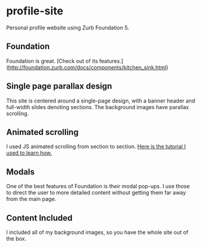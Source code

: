 # profile-site
Personal profile website using Zurb Foundation 5.

## Foundation
Foundation is great. [Check out of its features.] (http://foundation.zurb.com/docs/components/kitchen_sink.html)

## Single page parallax design
This site is centered around a single-page design, with a banner header and full-width slides denoting sections. The background images have parallax scrolling.

## Animated scrolling
I used JS animated scrolling from section to section.  [Here is the tutorial I used to learn how.](http://www.1stwebdesigner.com/create-scrolling-parallax-website/)

## Modals
One of the best features of Foundation is their modal pop-ups. I use those to direct the user to more detailed content without getting them far away from the main page.

## Content Included
I included all of my background images, so you have the whole site out of the box.
